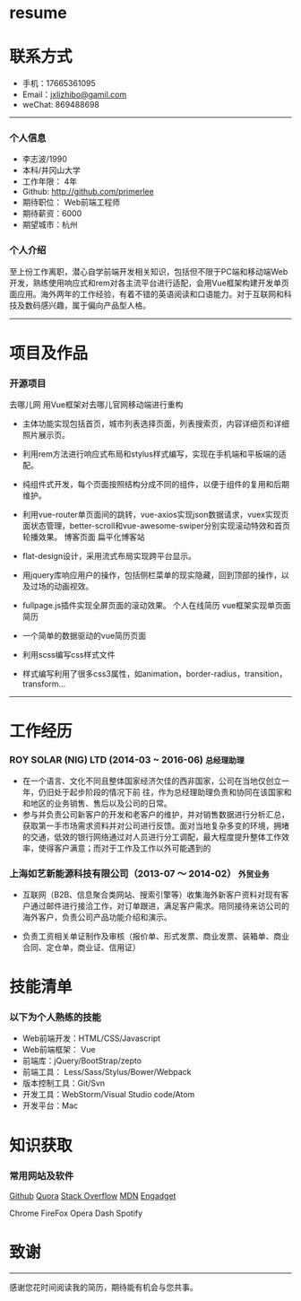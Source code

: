 # resume
# 联系方式

- 手机：17665361095
- Email：jxlizhibo@gamil.com
- weChat: 869488698

------

### 个人信息

- 李志波/1990
- 本科/井冈山大学
- 工作年限： 4年
- Github: http://github.com/primerlee
- 期待职位： Web前端工程师
- 期待薪资：6000
- 期望城市：杭州

### 个人介绍

至上份工作离职，潜心自学前端开发相关知识，包括但不限于PC端和移动端Web开发，熟练使用响应式和rem对各主流平台进行适配，会用Vue框架构建开发单页面应用。海外两年的工作经验，有着不错的英语阅读和口语能力。对于互联网和科技及数码感兴趣，属于偏向产品型人格。

------



# 项目及作品

### 开源项目

去哪儿网     用Vue框架对去哪儿官网移动端进行重构

- 主体功能实现包括首页，城市列表选择页面，列表搜索页，内容详细页和详细照片展示页。
- 利用rem方法进行响应式布局和stylus样式编写，实现在手机端和平板端的适配。
- 纯组件式开发，每个页面按照结构分成不同的组件，以便于组件的复用和后期维护。
- 利用vue-router单页面间的跳转，vue-axios实现json数据请求，vuex实现页面状态管理，better-scroll和vue-awesome-swiper分别实现滚动特效和首页轮播效果。
  博客页面 		扁平化博客站

- flat-design设计，采用流式布局实现跨平台显示。
- 用jquery库响应用户的操作，包括侧栏菜单的现实隐藏，回到顶部的操作，以及过场的动画视效。
- fullpage.js插件实现全屏页面的滚动效果。
  个人在线简历		vue框架实现单页面简历
- 一个简单的数据驱动的vue简历页面
- 利用scss编写css样式文件
- 样式编写利用了很多css3属性，如animation，border-radius，transition，transform…

------

# 工作经历

### ROY SOLAR (NIG) LTD (2014-03 ~ 2016-06)      `总经理助理`

- 在一个语言、文化不同且整体国家经济欠佳的西非国家，公司在当地仅创立一年，仍旧处于起步阶段的情况下前			  往，作为总经理助理负责和协同在该国家和和地区的业务销售、售后以及公司的日常。
- 参与并负责公司新客户的开发和老客户的维护，并对销售数据进行分析汇总，获取第一手市场需求资料并对公司进行反馈。面对当地复杂多变的环境，拥堵的交通，低效的银行网络通过对人员进行分工调配，最大程度提升整体工作效率，使得客户满意；而对于工作及工作以外可能遇到的

### 上海如艺新能源科技有限公司（2013-07 ～ 2014-02）   `外贸业务`

- 互联网（B2B、信息聚合类网站、搜索引擎等）收集海外新客户资料对现有客户通过邮件进行接洽工作，对订单跟进，满足客户需求。陪同接待来访公司的海外客户，负责公司产品功能介绍和演示。


- 负责工资相关单证制作及审核（报价单、形式发票、商业发票、装箱单、商业合同、定仓单，商业证、信用证）

# 技能清单

### 以下为个人熟练的技能

- Web前端开发：HTML/CSS/Javascript
- Web前端框架： Vue
- 前端库：jQuery/BootStrap/zepto
- 前端工具： Less/Sass/Stylus/Bower/Webpack
- 版本控制工具：Git/Svn
- 开发工具：WebStorm/Visual Studio code/Atom
- 开发平台：Mac

# 知识获取

### 常用网站及软件

[Github](http://www.github.com)		[Quora](http://www.quora.com)		[Stack Overflow](https://stackoverflow.comom)		[MDN](https://developer.mozilla.org/zh-CN/])		[Engadget](www.engadget.com)

Chrome	FireFox	Opera	Dash	Spotify

# 致谢

------

感谢您花时间阅读我的简历，期待能有机会与您共事。

